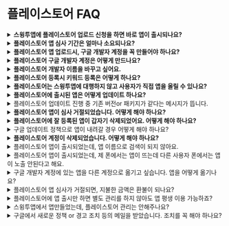 # 플레이스토어 FAQ

<details>

<summary><strong>스윙투앱에 플레이스토어 업로드 신청을 하면 바로 앱이 출시되나요?</strong></summary>

스윙투앱에서 대행해서 앱을 플레이스토어에 업로드 진행해드리는데요.

바로 출시되는 것이 아니라 구글 앱 심사를 받게 됩니다.

**구글 앱 심사는  평균 일주일 정도 시간이 걸립니다.**&#x20;

**따라서 업로드를 한다고 해서 앱이 바로 출시되는 것이 아니구요.**

**심사 후 문제가 없으면 해당 심사 기간(7일 이내) 후에 스토어에 출시가 됩니다.**



</details>

<details>

<summary><strong>플레이스토어 앱 심사 기간은 얼마나 소요되나요?</strong></summary>

플레이스토어 심사 기간은 **평균 일주일  소요됩니다. (7일 이내)**

심사시 문제가 없을 경우 위의 심사 기간 후에 바로 출시가 되지만, 플레이스토어 심사가 거절 될 경우 출시일은 더 늦어질 수 있습니다.

시간 여유를 두시고 신청해주세요.

</details>

<details>

<summary><strong>플레이스토어 앱 업로드시, 구글 개발자 계정을 꼭 만들어야 하나요?</strong></summary>

구글(플레이스토어)은 대리등록이 되지 않으며 사용자가 직접 구글 개발자 계정을 만들어야 합니다. \_구글 정책 사항

플레이스토어 업로드시 신청양식에 – 구글 개발자 계정 아이디, 비밀번호를 기재해주시면 사용자 계정으로 앱을 등록해드립니다.

**☞** [**구글 개발자 계정 등록 방법 확인하기**](https://documentation.swing2app.co.kr/knowledgebase/playstore/google-developer)&#x20;

</details>

<details>

<summary><strong>플레이스토어 구글 개발자 계정은 어떻게 만드나요?</strong></summary>

&#x20;**\*플레이스토어 개발자 계정 등록 방법**

1\. 구글 계정(gmail)을 만들어주세요. (기존에 지메일이 있다면 따로 가입할 필요없습니다.)

2\. [개발자 콘솔 사이트 ](https://play.google.com/console/u/0/developers)접속&#x20;

3\. 개발자 등록  평생이용권 25$결제해주시면 됩니다.

4.개발자 프로필 입력하면 완료됩니다.&#x20;

개발자 계정을 만들면 사용자가 직접 앱을 올릴 수 있으며, 스윙에 마켓업로드 티켓을 구매하지 않고도 수시로 수정해서 새로운 버전의 앱으로 업데이트 할 수 있는 장점이 있습니다.

또한 직접 앱을 관리하면서 앱 설치 및 통계 자료를 직접 확인할 수 있습니다.

**☞** [**구글 개발자 등록방법 GO**](https://documentation.swing2app.co.kr/knowledgebase/playstore/google-developer)

</details>

<details>

<summary><strong>플레이스토어 개발자 이름을 바꾸고 싶어요.</strong></summary>

구글은 처음 가입한 개발자 이름을 수정하여 사용할 수 있어요.

[구글 개발자 콘솔](https://play.google.com/console/u/0/developers)사이트 접속한 뒤 **대시보드의 화면 왼쪽의  \[설정]→ \[개발자계정] → 개발자 페이지 이동합니다.**

개발자 페이지에서 – 개발자 이름을 수정한 뒤 \[저장] 버튼을 누르면 완료됩니다.&#x20;

개발자 페이지는 이름 외에도 주소, 연락처 등을 수정하여 사용할 수 있어요.

**개발자 이름은 수정 후 반영시간 1일(보통 몇시간) 내에 반영됩니다.**

개발자 이름 변경방법 상세 방법은 해당 매뉴얼을 참고해주세요.

**☞ \[**[**구글 개발자 이름 변경하기 매뉴얼**](https://documentation.swing2app.co.kr/knowledgebase/playstore/playstore-changename)**] 보러가기**

</details>

<details>

<summary><strong>플레이스토어 등록시 키워드 등록은 어떻게 하나요?</strong></summary>

구글 플레이스토어 마켓 업로드 등록정보는 애플과 다르게 키워드를 입력하는 란이 없습니다.

대신 구글에서 고객님의 다른 정보 등을 기반하여 색인(키워드추출) 작업을 통해서 키워드를 만들어 나갑니다.

따라서 마켓 업로드 등록정보가 매우 중요하겠죠?

간단한 안드로이드 마켓 업로드 등록 팁을 링크해드립니다**.**

**☞** [**플레이스토어 검색 잘되는 TIP**](https://documentation.swing2app.co.kr/knowledgebase/playstore/playstore-searchtip)

</details>

<details>

<summary><strong>플레이스토어는 스윙투앱에 대행하지 않고 사용자가 직접 앱을 올릴 수 있나요?</strong></summary>

네네 직접 할 수 있습니다.

플레이스토어는 구글 개발자 계정만 있다면, 사용자가 직접 업로드를 진행할 수 있습니다.

[**\[플레이스토어 업데이트 매뉴얼\]**](https://documentation.swing2app.co.kr/knowledgebase/playstore/palystore-update)

플레이스토어에 앱을 출시하는 방법은 도움말 매뉴얼에도 기재가 되어 있기 때문에 해당 매뉴얼을 보면서 따라하실 수 있습니다.

직접 업로드가 어렵다면 스윙으로 업로드 대행을 요청할 수 있습니다.

(플레이스토어 업로드 대행비용: 1회 20,000원)

</details>

<details>

<summary><strong>플레이스토어에 출시된 앱은 어떻게 업데이트 하나요?</strong></summary>

플레이스토어에 앱을 새로 업데이트 하려면, 업로드 재신청을 해주세요.

플레이스토어 업로드 신청 티켓 (1회 20,000원)을 구매한 뒤 업로드 재신청을 해주시기 바랍니다.



플레이스토어는 사용자의 개발자계정이 다 있고 직접 업로드를 할 수 있기 때문에 업데이트를 직접 해주셔도 됩니다.

**직접 하실 경우는 업로드 티켓을 구매하지 않아도 되며, 수시로 업데이트하실 수 있어요.**

새로운 버전의 앱을 플레이스토어에  업데이트 하는 방법은 간단합니다.

\-구글 개발자 콘솔 사이트에 로그인 한 후 프로덕메뉴에서 새로운 버전의 앱을 등록합니다.

\-업데이트도 재심사가 들어가며 2-3일 정도 소요됩니다.

&#x20;

**\*스토어 등록정보도 수정가능합니다.**

스토어에 올린 – 앱 설명, 스크린샷 이미지, 카테고리 등을 변경 하면 상단에 \[업데이트 제출] 버튼이 활성화 됩니다.

aab파일 업로드와는 다르게 스토어 정를 수정한 경우 해당 버튼을 눌러야만 업데이트가 처리됩니다.\
[**\[플레이스토어 업데이트 매뉴얼\]**](https://documentation.swing2app.co.kr/knowledgebase/playstore/palystore-update)\


</details>

<details>

<summary>플레이스토어 업데이트 진행 중 기존 버전or 패키지가 같다는 메시지가 뜹니다.</summary>

이미 등록된 버전과 동일한 버전의 aab파일을 올리려고 하면 뜨는 메시지입니다.

새로 업데이트 된 앱을 올리실 때는 이전에 올린 버전과 다른지 확인하여, 새 버전으로 제작된 aab파일을 올려주시기 바랍니다.

</details>

<details>

<summary><strong>플레이스토어 앱이 심사 거절되었습니다. 어떻게 해야 하나요?</strong></summary>

플레이스토어 앱 심사 거절이 되었다면, 거절된 이유에 대해서 구글에서 보낸 메일을 확인해야 합니다.&#x20;

구글 개발자 계정 이메일로, 구글에서 앱이 어떤 정책을 위반하는지 어떻게 조치하면 되는지 안내 메일을 발송합니다.

따라서 심사가 거절되었다면 먼저 메일을 확인하여 구글에서 받은 안내문을 확인해주시구요.

메일에 기재된 내용대로 조치하여 다시 수정하여 심사를 요청해주세요.

심사가 거절된 것이기 때문에 문제가 된 내용을 수정하여 심사 제출하면, 출시가 가능할 것입니다.

</details>

<details>

<summary><strong>플레이스토어에 잘 등록된 앱이 갑자기 삭제되었어요. 어떻게 해야 하나요?</strong></summary>

&#x20;**플레이스토어는 현재 운영중인 앱을 주기적으로 필터링을 하면서 재 심사를 하게됩니다.**

이때는 앱 내용부터 굉장히 상세하게 심사를 하기 때문에 **처음에는 등록이 잘 되었던 어플도 정책위반, 규정위반으로 앱 게시 정지가 될 수 있습니다.**&#x20;

게시가 정지된 앱은 문제가 되는 항목을 **수정한 후 다시 재등록** 할 수 있습니다.

보통 앱이 삭제 될때도 구글에서 어떤 내용으로 앱이 정책 위반되었는지 메일을 발송합니다.

따라서 문제가 되는 내용이 어떤 것인지 확인하여 조치할 수 있습니다.



그런데 조치가 안되는 경우도 있습니다.

정책 위반 정도가 심해 구글에서 복원을 해주지 않을 경우 앱은 다시 이용이 불가합니다.

이 경우는 기존의 앱을 다시 올릴 수 없으며, 새로운 앱(앱 이름 변경, 패키지 변경) 으로 다시 등록해야 합니다.

</details>

<details>

<summary>구글 업데이트 정책으로 앱이 내려갈 경우 어떻게 해야 하나요?</summary>

구글은 정책이 계속해서 업데이트 됩니다.

플레이스토어에 앱을 출시하여 이용중인 사용자분들은 구글의 업데이트 정책을 항상 확인하여 앱을 주기적으로 업데이트 해주셔야 합니다.

업데이트 정책에 맞게 앱을 수정하지 않을 경우 예고 없이 스토어에서 앱을 내릴 수 있습니다.

어떠한 사전 경고 없이 앱을 내리기 때문에 조치가 어렵습니다.

따라서 이용 중에는 구글에서 발송하는 업데이트 및 정책 안내 메일을 꼼꼼히 확인하여 미리 대처해주시기 바랍니다.

스윙투앱에서는 구글의 정책 변경에 맞게 조치안을 항상 제공해드리고 있으니, 어떤 내용인지 확인이 어렵다면 스윙투앱으로 문의 남겨주시기 바랍니다.

</details>

<details>

<summary><strong>플레이스토어 계정이 삭제되었습니다. 어떻게 해야 하나요?</strong></summary>

여러 번 규정 위반을 하게 되면 구글 측에서는 예고없이 사용자의 계정을 삭제해버립니다.&#x20;

**\*\* 삭제한 앱 계정은** **구글 측에 이의 제기 메일을 보내서 문제를 문제를 해결할 수 있습니다.**

**그러나 정책이 위반된 내용이 확실하면 복원되기가 쉽지 않으니 주의하셔야 합니다.**

만약 계정이 복원되지 않는다면, 다시 구글 개발자 계정을 만들어서 앱을 새로 등록할 수 있습니다.

계정을 아예 새로 만드는 것이라서 기존의 앱과 연동이 되지 않으며, 기존 앱은 관리할 수가 없게 됩니다.&#x20;

따라서 앱 삭제 뿐만 아니라 계정이 삭제되지 않도록 구글의 정책과 규정을 잘 지켜주셔야 합니다.

</details>

<details>

<summary>플레이스토어 앱이 출시되었는데, 앱 이름으로 검색이 되지 않아요.</summary>

구글 플레이스토어는 앱이 출시되어도, 앱 이름 검색 노출에 시간이 소요됩니다. (바로 노출 안 됨)

출시된 앱의 활성화 정도(앱 설치수)를 파악한 뒤, 검색 노출을 전환하고 있습니다.

(노출 시기는 정해지지 않았으며 빠르면 1일, 길면 7일도 소요됩니다)

앱이 정상 출시되었으면 문제가 있는 것이 아니기 때문에 앱 출시후에는 출시 링크로 들어가서 앱 설치를 많이 받아 주시고, 리뷰, 평점 등도 올려서 관리해주시기 바랍니다.

**Q.앱 검색이 안되는데 플레이스토어에서 어떻게 앱을 다운 받나요?**

앱 출시 후, 메일과 카톡 알림톡으로 플레이스토어 출시(설치)링크(URL)를 함께 보내드립니다.

앱 이름 검색전까지는 다른 사용자들에게 출시 링크를 공유하여 플레이스토어에서 직접 앱을 다운받도록 유도할 수 있습니다.

\*앱 검색에 어려움이 있으실 경우 구글 개발자 지원팀(고객센터)로 문의 부탁드립니다.

</details>

<details>

<summary>플레이스토어 앱이 출시되었는데, 제 폰에서는 앱이 뜨는데 다른 사용자 폰에서는 앱이 노출 안된다고 해요.</summary>

안드로이드폰 버전에 따라 구글 업데이트 설정이 다르기 때문에 폰마다 앱이 출시되는 시간이 다르며, 앱 검색시 상단에 노출이 안될 수 있습니다.

앱이 스토어에 정상 출시가 되었는데, 앱 이름으로 검색이 안되어도 문제가 있는 것이 아닙니다.

앱 활성화 여부 확인 후 일정 시간 이후에 노출됩니다.

앱이 노출되는 위치도 기기마다 모두 다릅니다.

맨 처음에 노출되는 경우도 있고, 굉장히 아래 페이지에 노출이 되는 등 안드로이드폰 기기마다 다릅니다.

</details>

<details>

<summary>구글 개발자 계정에 있는 앱을 다른 계정으로 옮기고 싶습니다. 앱을 어떻게 옮기나요?</summary>

다른 개발자 계정으로 앱을 이전할 수 있습니다.

매뉴얼 제공하고 있으니 보시면 쉽게 따라 할 수 있습니다.

[다른 개발자 계정으로 앱 이전하기 매뉴얼](https://documentation.swing2app.co.kr/knowledgebase/playstore/apptransfer)

</details>

<details>

<summary>플레이스토어 앱 심사가 거절되면, 지불한 금액은 환불이 되나요?</summary>

플레이스토어 대행 등록시 심사가 거절되어 출시가 되지 않았더라도, 이미 등록을 한 앱에 대해서는 티켓 환불이 되지 않습니다. \*단순 변심으로 인한 환불은 불가합니다.

다만 심사 거절 사유가 스윙투앱에서 해결하지 못하는 내용이거나 기술적인 이유로 스토어 출시가 불가하다고 판단되면 구매하신 이용권 및 업로드 티켓 등 지불하신 모든 금액 환불을 보장해드립니다.

\*이용권 등은 사용 여부를 확인해야 하기 때문에 정확한 환불 가능 여부는 스토어별 담당자가 상담 도와드립니다.

</details>

<details>

<summary>플레이스토어에 앱 출시만 하면 별도 관리를 하지 않아도 앱 평생 이용 가능하죠?</summary>

그렇지 않습니다.

출시를 한 다음에도 구글 플레이스토어의 정책에 맞는 업데이트가 필요합니다.

운영체제 및 기기의 변화, 시스템 소프트웨어 등의 정책이 환경에 맞게 계속해서 업데이트됩니다.

따라서 제작한 앱 내에서는 업데이트 할 것이 없더라도, 구글에서 제공하는 업데이트 정책에 맞춰서 앱을 업데이트하고 관리하는 작업이 필요합니다.

즉, 앱을 출시한 뒤에도 구글 플레이 콘솔에 자주 접속하여 조치해야 할 내용이 없는지 체크하고 관리해주셔야 합니다.

실제로 구글 정책은 많으면 한 달에 2-3번 추가 되는 경우가 있는 등 지속적인 관리가 필요합니다.

</details>

<details>

<summary>스윙투앱에서 앱만들었는데, 플레이스토어 관리는 안해주나요?</summary>

네 스토어 관리(정책 대응, 유지보수, 앱 관리)는 하지 않습니다.

스윙투앱은 사용자분들이 직접 앱을 제작하는 서비스이며, 플레이스토어에도 직접 앱을 배포하는 경우가 대부분입니다.

그리고 저희가 업로드를 진행해드린다 해도 구글 개발자 계정은 사용자분의 소유이기 때문에 어떤 내용에 문제가 있는지 확인할 수 없습니다.

(스윙투앱에 제작되어 배포된 앱만 10만개가 넘습니다^^;)

따라서 스토어 문제가 있거나 신규 정책이 업데이트 되면, 정책 해결방법(조치 방법)에 대한 매뉴얼만 제공합니다.

직접 조치가 어렵다면 플레이스토어 지원을 해드리고 있습니다.

플레이스토어 업로드 신청을 주시면 대행하여 처리해드립니다.

</details>

<details>

<summary>구글에서 새로운 정책 or 경고 조치 등의 메일을 받았습니다. 조치를 꼭 해야 하나요?</summary>

네 이러한 메일 및 메시지를 받았다면 권고 사항(조치사항)대로 모두 조치해서 이용해주셔야 합니다.

조치를 하지 않을 경우 앱이 스토어에서 삭제되고, 더 나아가 계정까지 삭제될 수 있습니다.

앱은 다시 조치를 해서 복원할 수 있지만 계정이 삭제되면 복원 자체가 어려워집니다.

</details>
